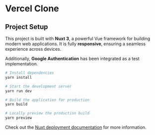 # **Vercel Clone**

## **Project Setup**

This project is built with **Nuxt 3**, a powerful Vue framework for building modern web applications. It is fully **responsive**, ensuring a seamless experience across devices.

Additionally, **Google Authentication** has been integrated as a test implementation.

```bash
# Install dependencies
yarn install

# Start the development server
yarn run dev

# Build the application for production
yarn build

# Locally preview the production build
yarn preview
```

Check out the [Nuxt deployment documentation](https://nuxt.com/docs/getting-started/deployment) for more information.
